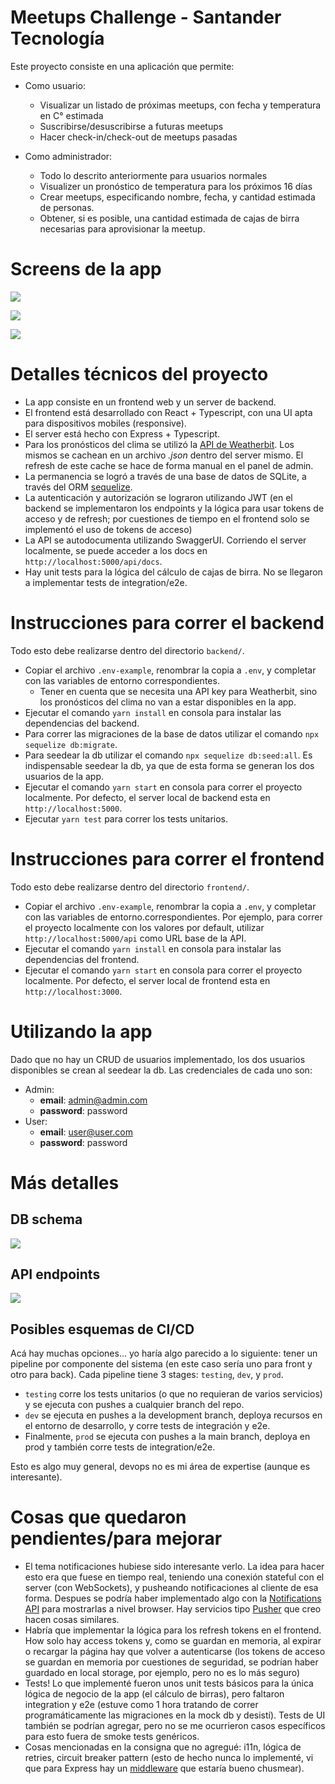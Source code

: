 # Meetups Challenge - Santander Tecnología

Este proyecto consiste en una aplicación que permite:
- Como usuario:
  - Visualizar un listado de próximas meetups, con fecha y temperatura en C° estimada
  - Suscribirse/desuscribirse a futuras meetups
  - Hacer check-in/check-out de meetups pasadas

- Como administrador:
  - Todo lo descrito anteriormente para usuarios normales
  - Visualizer un pronóstico de temperatura para los próximos 16 días
  - Crear meetups, especificando nombre, fecha, y cantidad estimada de personas.
  - Obtener, si es posible, una cantidad estimada de cajas de birra necesarias para aprovisionar la meetup.

# Screens de la app

![](./misc/screen_login.png)

![](./misc/screen_admin.png)

![](./misc/screen_home.png)

# Detalles técnicos del proyecto

- La app consiste en un frontend web y un server de backend.
- El frontend está desarrollado con React + Typescript, con una UI apta para dispositivos mobiles (responsive).
- El server está hecho con Express + Typescript.
- Para los pronósticos del clima se utilizó la [API de Weatherbit](https://www.weatherbit.io/). Los mismos se cachean en un archivo _.json_ dentro del server mismo. El refresh de este cache se hace de forma manual en el panel de admin.
- La permanencia se logró a través de una base de datos de SQLite, a través del ORM [sequelize](https://sequelize.org/).
- La autenticación y autorización se lograron utilizando JWT (en el backend se implementaron los endpoints y la lógica para usar tokens de acceso y de refresh; por cuestiones de tiempo en el frontend solo se implementó el uso de tokens de acceso)
- La API se autodocumenta utilizando SwaggerUI. Corriendo el server localmente, se puede acceder a los docs en `http://localhost:5000/api/docs`.
- Hay unit tests para la lógica del cálculo de cajas de birra. No se llegaron a implementar 
tests de integration/e2e.

# Instrucciones para correr el backend

Todo esto debe realizarse dentro del directorio `backend/`.

- Copiar el archivo `.env-example`, renombrar la copia a `.env`, y completar con las variables de entorno correspondientes.
  - Tener en cuenta que se necesita una API key para Weatherbit, sino los pronósticos del clima no van a estar disponibles en la app.
- Ejecutar el comando `yarn install` en consola para instalar las dependencias del backend.
- Para correr las migraciones de la base de datos utilizar el comando `npx sequelize db:migrate`.
- Para seedear la db utilizar el comando `npx sequelize db:seed:all`. Es indispensable seedear la db, ya que de esta forma se generan los dos usuarios de la app.
- Ejecutar el comando `yarn start` en consola para correr el proyecto localmente. Por defecto, el server local de backend esta en `http://localhost:5000`.
- Ejecutar `yarn test` para correr los tests unitarios.

# Instrucciones para correr el frontend

Todo esto debe realizarse dentro del directorio `frontend/`.

- Copiar el archivo `.env-example`, renombrar la copia a `.env`, y completar con las variables de entorno.correspondientes. Por ejemplo, para correr el proyecto localmente con los valores por default, utilizar `http://localhost:5000/api` como URL base de la API.
- Ejecutar el comando `yarn install` en consola para instalar las dependencias del frontend.
- Ejecutar el comando `yarn start` en consola para correr el proyecto localmente. Por defecto, el server local de frontend esta en `http://localhost:3000`.

# Utilizando la app

Dado que no hay un CRUD de usuarios implementado, los dos usuarios disponibles se crean al seedear la db. Las credenciales de cada uno son:
- Admin:
  - **email**: admin@admin.com
  - **password**: password
- User:
  - **email**: user@user.com
  - **password**: password

# Más detalles

## DB schema

![](./misc/santander-db-schema.png)

## API endpoints

![](./misc/api-endpoints.png)

## Posibles esquemas de CI/CD

Acá hay muchas opciones... yo haría algo parecido a lo siguiente: tener un pipeline por componente del sistema (en este caso sería uno para front y otro para back). Cada pipeline tiene 3 stages: `testing`, `dev`, y `prod`. 

- `testing` corre los tests unitarios (o que no requieran de varios servicios) y se ejecuta con pushes a cualquier branch del repo. 
- `dev` se ejecuta en pushes a la development branch, deploya recursos en el entorno de desarrollo, y corre tests de integración y e2e. 
- Finalmente, `prod` se ejecuta con pushes a la main branch, deploya en prod y también corre tests de integration/e2e.

Esto es algo muy general, devops no es mi área de expertise (aunque es interesante).

# Cosas que quedaron pendientes/para mejorar
- El tema notificaciones hubiese sido interesante verlo. La idea para hacer esto era que fuese en tiempo real, teniendo una conexión stateful con el server (con WebSockets), y pusheando notificaciones al cliente de esa forma. Despues se podría haber implementado algo con la [Notifications API](https://developer.mozilla.org/en-US/docs/Web/API/notification) para mostrarlas a nivel browser. Hay servicios tipo [Pusher](https://pusher.com/) que creo hacen cosas similares.
- Habría que implementar la lógica para los refresh tokens en el frontend. How solo hay access tokens y, como se guardan en memoria, al expirar o recargar la página hay que volver a autenticarse (los tokens de acceso se guardan en memoria por cuestiones de seguridad, se podrían haber guardado en local storage, por ejemplo, pero no es lo más seguro)
- Tests! Lo que implementé fueron unos unit tests básicos para la única lógica de negocio de la app (el cálculo de birras), pero faltaron integration y e2e (estuve como 1 hora tratando de correr programáticamente las migraciones en la mock db y desistí). Tests de UI también se podrían agregar, pero no se me ocurrieron casos específicos para esto fuera de smoke tests
genéricos.
- Cosas mencionadas en la consigna que no agregué: i11n, lógica de retries, circuit breaker pattern (esto de hecho nunca lo implementé, vi que para Express hay un [middleware](https://www.npmjs.com/package/express-circuit-breaker) que estaría bueno chusmear).